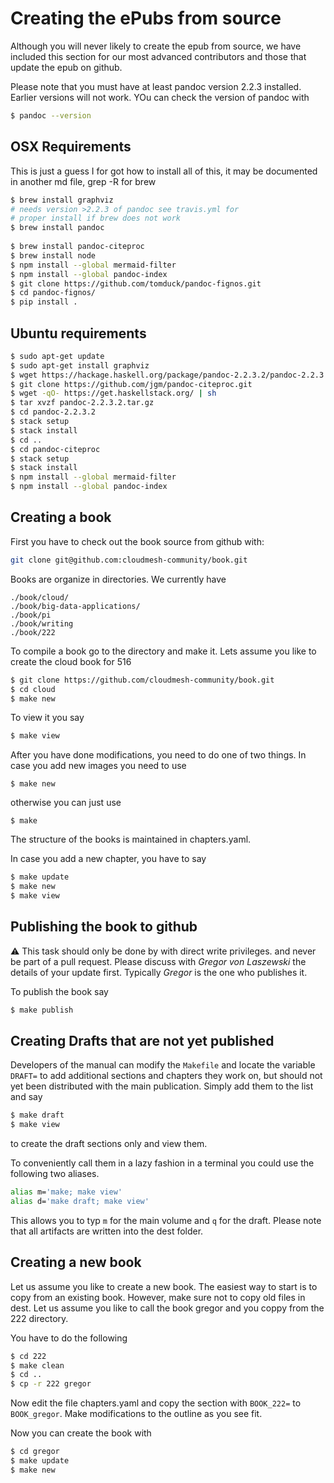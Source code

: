 # Creating the ePubs from source

Although you will never likely to create the epub from source, we have
included this section for our most advanced contributors and those
that update the epub on github.

Please note that you must have at least pandoc version 2.2.3 installed. 
Earlier versions will not work. YOu can check the version of pandoc with 

```bash
$ pandoc --version
```

## OSX Requirements

This is just a guess I for got how to install all of this, it may be
documented in another md file, grep -R for brew

```bash
$ brew install graphviz
# needs version >2.2.3 of pandoc see travis.yml for
# proper install if brew does not work
$ brew install pandoc 
                      
$ brew install pandoc-citeproc
$ brew install node
$ npm install --global mermaid-filter
$ npm install --global pandoc-index
$ git clone https://github.com/tomduck/pandoc-fignos.git
$ cd pandoc-fignos/
$ pip install .
```

## Ubuntu requirements

```bash
$ sudo apt-get update
$ sudo apt-get install graphviz
$ wget https://hackage.haskell.org/package/pandoc-2.2.3.2/pandoc-2.2.3.2.tar.gz
$ git clone https://github.com/jgm/pandoc-citeproc.git
$ wget -qO- https://get.haskellstack.org/ | sh
$ tar xvzf pandoc-2.2.3.2.tar.gz
$ cd pandoc-2.2.3.2
$ stack setup
$ stack install
$ cd ..
$ cd pandoc-citeproc
$ stack setup
$ stack install
$ npm install --global mermaid-filter
$ npm install --global pandoc-index
```

## Creating a book

First you have to check out the book source from github with:

```bash
git clone git@github.com:cloudmesh-community/book.git
```

Books are organize in directories. We currently have

    ./book/cloud/
    ./book/big-data-applications/
    ./book/pi
    ./book/writing
    ./book/222

To compile a book go to the directory and make it. Lets assume you
like to create the cloud book for 516

```bash
$ git clone https://github.com/cloudmesh-community/book.git
$ cd cloud
$ make new
```

To view it you say

```bash
$ make view
```

After you have done modifications, you need to do one of two things. In case you add new images you need to use 

```
$ make new
```

otherwise you can just use 

```
$ make 
```

The structure of the books is maintained in chapters.yaml.

In case you add a new chapter, you have to say 

```bash
$ make update
$ make new
$ make view
```

## Publishing the book to github

:warning: This task should only be done by with direct write
privileges. and never be part of a pull request. Please discuss with
*Gregor von Laszewski* the details of your update first. Typically
*Gregor* is the one who publishes it.

To publish the book say

```bash
$ make publish
```

## Creating Drafts that are not yet published

Developers of the manual can modify the `Makefile` and locate the
variable `DRAFT=` to add additional sections and chapters they work
on, but should not yet been distributed with the main publication.
Simply add them to the list and say

```bash
$ make draft
$ make view
```

to create the draft sections only and view them. 

To conveniently call them in a lazy fashion in a terminal you could
use the following two aliases.

```bash
alias m='make; make view'
alias d='make draft; make view'
```

This allows you to typ `m` for the main volume and `q` for the draft.
Please note that all artifacts are written into the dest folder.


## Creating a new book

Let us assume you like to create a new book. The easiest way to start is to copy from an existing book. However, make sure not to copy old files in dest. Let us assume you like to call the book gregor and you coppy from the 222 directory.

You have to do the following

```bash
$ cd 222
$ make clean
$ cd ..
$ cp -r 222 gregor
```

Now edit the file chapters.yaml and copy the section with `BOOK_222=` to 
`BOOK_gregor`. Make modifications to the outline as you see fit.

Now you can create the book with

```bash
$ cd gregor
$ make update
$ make new
```



